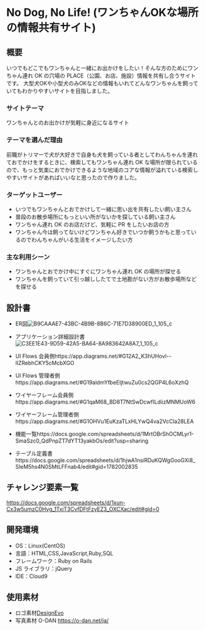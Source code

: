 # No Dog, No Life! (ワンちゃんOKな場所の情報共有サイト)

## 概要

いつでもどこでもワンちゃんと一緒にお出かけをしたい！そんな方のためにワンちゃん連れ OK の穴場の PLACE（公園、お店、施設）情報を共有し合うサイトです。
大型犬OKや小型犬のみOKなどの情報もいれてどんなワンちゃんを飼っていてもわかりやすいサイトを目指しました。

### サイトテーマ

ワンちゃんとのお出かけが気軽に身近になるサイト

### テーマを選んだ理由

前職がトリマーで犬が大好きで自身も犬を飼っている者としてわんちゃんを連れておでかけをするときに、検索してもワンちゃん連れ OK な場所が限られているので、もっと気楽におでかけできるような地域のコアな情報が溢れている検索しやすいサイトがあればいいなと思ったので作りました。

### ターゲットユーザー

- いつでもワンちゃんとおでかけして一緒に思い出を共有したい飼い主さん
- 普段のお散歩場所にもっといい所がないかを探している飼い主さん
- ワンちゃん連れ OK のお店だけど、気軽に PR をしたいお店の方
- ワンちゃん今は飼ってないけどワンちゃん好きでいつか飼うかもと思っているのでわんちゃんがいる生活をイメージしたい方

### 主な利用シーン

- ワンちゃんとおでかけ中にすぐにワンちゃん連れ OK の場所が探せる
- ワンちゃんを飼っていて引っ越ししたてで土地勘がない方がお散歩場所などを探せる

## 設計書
- ER図![B9CAAAE7-43BC-4B9B-8B6C-71E7D38900ED_1_105_c](https://user-images.githubusercontent.com/81672054/127604116-ad7e5db9-a0b1-4b5a-89a3-79e3c039d892.jpeg)
- アプリケーション詳細設計書![C3EE1E43-9D59-42A5-BA64-8A983642A8A7_1_105_c](https://user-images.githubusercontent.com/81672054/127601677-04adc3d0-fdb3-497c-8cd2-7876ae56b7ba.jpeg)

- UI Flows 会員側https://app.diagrams.net/#G12A2_K3hUHovl--lIZRebhCKY5cMcbXGO
- UI Flows 管理者側https://app.diagrams.net/#G19aldmYfbeEIjtwuZu0cs2QGP4L6oXzhQ
- ワイヤーフレーム会員側https://app.diagrams.net/#G1qaM68_BD8T7NtSwDcwfILdiizMNMUoW6
- ワイヤーフレーム管理者側https://app.diagrams.net/#G1OHVu1EuKzaTLxHLYwQ4va2VcCla28LEA

- 機能一覧https://docs.google.com/spreadsheets/d/1MrtOBrShOCMLyr1-SmaSzc0_QdPnpZT7dYT13yakbOs/edit?usp=sharing
- テーブル定義書https://docs.google.com/spreadsheets/d/1hjwA1nsiRDuKQWgGooGXi8_SIeM5hs4N0SMtLFFnab4/edit#gid=1782002835


## チャレンジ要素一覧

https://docs.google.com/spreadsheets/d/1xun-Cx3w5umzC0Hvg_1TxiT3CvfDFtFzyEZ3_OXCXac/edit#gid=0

## 開発環境

- OS：Linux(CentOS)
- 言語：HTML,CSS,JavaScript,Ruby,SQL
- フレームワーク：Ruby on Rails
- JS ライブラリ：jQuery
- IDE：Cloud9

## 使用素材

- ロゴ素材<a href="https://www.designevo.com/jp/" title="無料オンラインロゴメーカー">DesignEvo</a>
- 写真素材 O-DAN https://o-dan.net/ja/

